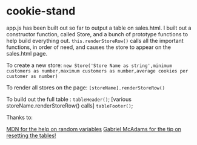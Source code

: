 # cookie-stand
app.js has been built out so far to output a table on sales.html. I built out a constructor function, called Store, and a bunch of prototype functions to help build everything out. `this.renderStoreRow()` calls all the important functions, in order of need, and causes the store to appear on the sales.html page.

To create a new store:
`new Store('Store Name as string',minimum customers as number,maximum customers as number,average cookies per customer as number)`

To render all stores on the page:
`[storeName].renderStoreRow()`

To build out the full table :
`tableHeader()`;
[various storeName.renderStoreRow() calls]
`tableFooter()`;

Thanks to: 

[MDN for the help on random variables](https://developer.mozilla.org/en-US/docs/Web/JavaScript/Reference/Global_Objects/Math/random)
[Gabriel McAdams for the tip on resetting the tables!](https://stackoverflow.com/questions/3955229/remove-all-child-elements-of-a-dom-node-in-javascript)